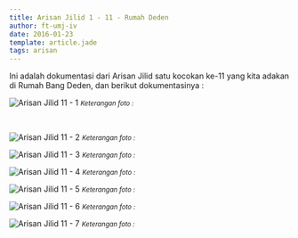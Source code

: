 ```yaml
---
title: Arisan Jilid 1 - 11 - Rumah Deden
author: ft-umj-iv
date: 2016-01-23
template: article.jade
tags: arisan
---
```


Ini adalah dokumentasi dari Arisan Jilid satu kocokan ke-11 yang kita adakan di Rumah Bang Deden, dan berikut dokumentasinya :

![Arisan Jilid 11 - 1](Arisan-Jilid-11-1.jpg)
<small>_Keterangan foto :_</small>

<br/>
<div class="more"></div>

![Arisan Jilid 11 - 2](Arisan-Jilid-11-2.jpg)
<small>_Keterangan foto :_</small>

![Arisan Jilid 11 - 3](Arisan-Jilid-11-3.jpg)
<small>_Keterangan foto :_</small>

![Arisan Jilid 11 - 4](Arisan-Jilid-11-4.jpg)
<small>_Keterangan foto :_</small>

![Arisan Jilid 11 - 5](Arisan-Jilid-11-5.jpg)
<small>_Keterangan foto :_</small>

![Arisan Jilid 11 - 6](Arisan-Jilid-11-6.jpg)
<small>_Keterangan foto :_</small>

![Arisan Jilid 11 - 7](Arisan-Jilid-11-7.jpg)
<small>_Keterangan foto :_</small>